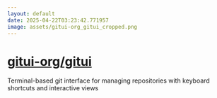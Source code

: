 ```yaml
---
layout: default
date: 2025-04-22T03:23:42.771957
image: assets/gitui-org_gitui_cropped.png
---
```


# [gitui-org/gitui](https://github.com/gitui-org/gitui)

Terminal-based git interface for managing repositories with keyboard shortcuts and interactive views
